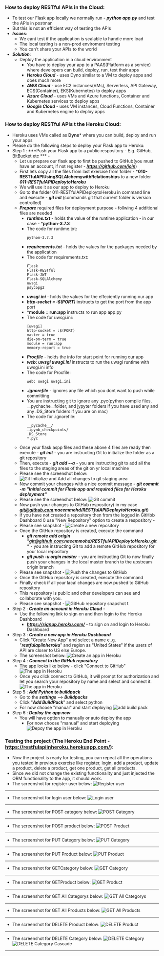 ### How to deploy RESTful APIs in the Cloud:
  * To test our Flask app locally we normally run - ***python app.py*** and test the APIs in postman
  * But this is not an efficient way of testing the APIs 
  * ***Issues***:
    * We cant test if the application is scalable to handle more load
    * The local testing is a non-prod enviroment testing
    * You can't share your APIs to the world
  * ***Solution***:
    * Deploy the application in a cloud environment
      * You have to deploy your app to a PAAS(Platform as a service) where developers can build, deploy, run, test their apps
      * ***Heroku Cloud*** - uses Dyno similar to a VM to deploy apps and does much more
      * ***AWS Cloud*** - use EC2 instances(VMs), Serverless, API Gateway, ECS(Container), EKS(Kubernetes) to deploy apps
      * ***Azure Cloud*** - uses VMs and Azure functions, Container and Kubernetes services to deploy apps
      * ***Google Cloud*** - uses VM instances, Cloud Functions, Container and Kubernetes engine to deploy apps 

### How to deploy RESTful APIs t the Heroku Cloud:
  * Heroku uses VMs called as **Dyno*** where you can build, deploy and run your apps
  * Please do the following steps to deploy your Flask app to Heroku:
  * Step 1 : ***Push your Flask app to a public respository - E.g. GitHub, BitBucket etc *** - 
    * Let us prepare our flask app to first be pushed to GitHub(you must have an account, if not register - ***https://github.com/join***) 
    * First lets copy all the files from last exercise from folder - ***010-RESTfulAPIUsingSQLAlchemywithRelationships**  to a new folder ***011-RESTfulAPIDeploytoHeroku***  
    * We will use it as our app to deploy to Heroku
    * Go to the folder 011-RESTfulAPIDeploytoHeroku in command line and execute - ***git init*** (commands git that current folder is version controlled)
    * ***Prepare*** required files for deployment purpose - follwing 4 additional files are needed 
      * ***runtime.txt*** - holds the value of the runtime application - in our case - ***python-3.7.3**
      * The code for runtime.txt:
        ```
        python-3.7.3
        ```
      * ***requirements.txt*** - holds the values for the packages needed by the  application
      * The code for requirements.txt:
        ```
        Flask
        Flask-RESTful
        Flask-JWT
        Flask-SQLAlchemy
        uwsgi
        psycopg2
        ```
      * ***uwsgi.ini*** - holds the values for the effeciently running our app
      * ***http-socket = :$(PORT)*** instructs to get the port from the app port
      * ***module = run:app** instructs ro run app app.py
      * The code for uwsgi.ini:
        ```
        [uwsgi]
        http-socket = :$(PORT)
        master = true
        die-on-term = true
        module = run:app
        memory-report = true
        ```
      * ***Procfile*** - holds the info for start point for running our app
      * ***web: uwsgi uwsgi.ini*** instructs to run the uwsgi runtime with uwsgi.ini info
      * The code for Procfile:
        ```
        web: uwsgi uwsgi.ini
        ```
      * ***.ignorefile*** - ignores any file which you dont want to push while committing
      * You are instructing git to ignore any .pyc(python compile files, __pychache__folder, and jypyter folders if you have used any and any .DS_Store folders if you are on mac)
      * The code for .ignorefile:
        ```
        __pycache__/
        .ipynb_checkpoints/
        .DS_Store
        *.pyc
        ```
    * Once your flask aspp files and these above 4 files are ready then execute - ***git init*** - you are instructing Git to initialize the folder as a git repository
    * Then, execute - ***git add --a*** - you are instructing git to add all the files to the staging areas of the git on yr local machine
    * Please see the screenshot below:
      ![Git Initialize and Add all changes to git staging area ](../images/002-011-gitinitandadd.png)
    * Now commit your changes with a nice commit message - ***git commit -m "Initial commit for Flask app and required files for Heroku deployment"***
    * Please see the screenshot below:
      ![Git commit ](../images/002-011-gitcommit.png)
    * Now push your changes to GitHub respository( in my case ***git@github.com:naeemmohd/RESTfulAPIDeploytoHeroku.git***)
    * if you have not created a repository then from the logged in GitHbb Dashboard 0 use "New Repository" option to create a respository - 
    * Please see snapshot -
      ![Create a new repository](../images/002-11-createrepository.png)
    * Once the GitHub repository is created, execute the command
      * ***git remote add origin "git@github.com:naeemmohd/RESTfulAPIDeploytoHeroku.git"*** - you are instructing Git to add a remote GitHub repository for your local repository 
      * ***git push -u orgin master*** - you are instructing Git to now finally push your changes in the local master branch to the upstream origin branch
    * Please see snapshot -
      ![Push the changes to GitHub](../images/002-11-pushchangestogit.png)
    * Once the GitHub repository is created, execute the command
    * Finally check if all your lacal changes are now pushed to GitHub repository
    * This respository is public and other developers can see and collaborate with you.
    * Please see snapshot -
      ![GitHub repository snapshot](../images/002-11-reposnapshot.png)
      t
  * Step 2 : ***Create an account in Heroku Cloud*** - 
    * Use the following link to sign on and then login to the Heroku Dashboard
      * ***https://signup.heroku.com/*** - to sign on and login to Heroku Dashboard
  * Step 3 : ***Create a new app in Heroku Dashboard***
    * Click "Create New App" and select a name e..g. "***restfulapiinheroku***"  and region as "United States" if the users of API are closer to US else Europe.
    * The screenshot below:
      ![Create an app in Heroku ](../images/002-011-createappinheroku.png)
  * Step 4 : ***Connect to the GitHub repository***  
    * The app looks like below - click "Connect to GitHub"
      ![The app in Heroku ](../images/002-011-theappinheroku.png)
    * Once you click connect to GitHub, it will prompt for authorization and let you search your repository by name and select and connect it.
      ![The app in Heroku ](../images/002-011-theappinheroku02.png)
  * Step 5 : ***Add Python to buildpack***  
    * Go to the ***settings*** --> ***Buildpacks***
    * Click "***Add BuildPack***" and select python
    * For now choose "manual" and start deploying 
      ![add build pack ](../images/002-011-addbuildpack.png)
  * Step 6 : ***Deploy the app now***  
    * You will have option to manually or auto deploy the app
      * For now choose "manual" and start deploying 
      ![Depoy the app in Heroku ](../images/002-011-deploytheappinheroku.png)
    

### Testing the project (The Heroku End Point - https://restfulapiinheroku.herokuapp.com/):
  * Now the project is ready for testing, you can repeat all the operations you tested in previous exercise like register, login, add a product, update a product, delete a product, get one product, get all products. 
  * Since we did not change the existing functionality and just injected the ORM functionality to the app, it should work.
  * The screenshot for register user below:
  ![Register user](../images/002-11-registeruser.png)
  ---------------------------------------------------------------------------------
  * The screenshot for login user below:
  ![Login user](../images/002-11-loginuser.png)
  ---------------------------------------------------------------------------------
  * The screenshot for POST category below:
  ![POST Category](../images/002-11-postcategory.png)
  ---------------------------------------------------------------------------------
  * The screenshot for POST product below:
  ![POST Product](../images/002-11-postproduct.png)
  ---------------------------------------------------------------------------------
  * The screenshot for PUT Category below:
  ![PUT Category](../images/002-11-putcategory.png)
  ---------------------------------------------------------------------------------
  * The screenshot for PUT Product below:
  ![PUT Product](../images/002-11-putproduct.png)
  ---------------------------------------------------------------------------------
  * The screenshot for GETCategory below:
  ![GET Category](../images/002-11-getcategory.png)
  ---------------------------------------------------------------------------------
  * The screenshot for GETProduct below:
  ![GET Product](../images/002-11-getproduct.png)
  ---------------------------------------------------------------------------------
  * The screenshot for GET All Categorys below:
  ![GET All Categorys](../images/002-11-getallcategory.png)
  ---------------------------------------------------------------------------------
  * The screenshot for GET All Products below:
  ![GET All Products](../images/002-11-getallproducts.png)
  ---------------------------------------------------------------------------------
  * The screenshot for DELETE Product below:
  ![DELETE Product](../images/002-11-deleteproduct.png)
  ---------------------------------------------------------------------------------
  * The screenshot for DELETE Category below:
  ![DELETE Category](../images/002-11-deletecategory.png)
  ![DELETE Category Cascade](../images/002-11-deletecategoryimpact.png)
  ---------------------------------------------------------------------------------